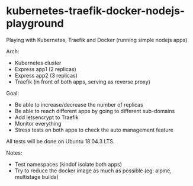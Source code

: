 # kubernetes-traefik-docker-nodejs-playground
Playing with Kubernetes, Traefik and Docker (running simple nodejs apps)

Arch:
- Kubernetes cluster
- Express app1 (2 replicas)
- Express app2 (3 replicas)
- Traefik (in front of both apps, serving as reverse proxy)

Goal:
- Be able to increase/decrease the number of replicas
- Be able to reach different apps by going to different sub-domains
- Add letsencrypt to Traefik
- Monitor everything
- Stress tests on both apps to check the auto management feature

All tests will be done on Ubuntu 18.04.3 LTS.

Notes:
- Test namespaces (kindof isolate both apps)
- Try to reduce the docker image as much as possible (eg: alpine, multistage builds)